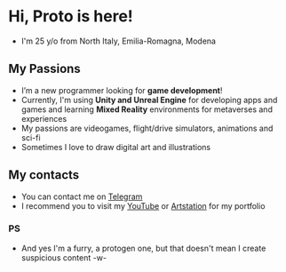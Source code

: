 # Hi, Proto is here!
- I'm 25 y/o from North Italy, Emilia-Romagna, Modena
  
## My Passions

- I’m a new programmer looking for **game development**!
- Currently, I'm using **Unity and Unreal Engine** for developing apps and games and learning **Mixed Reality** environments for metaverses and experiences
- My passions are videogames, flight/drive simulators, animations and sci-fi
- Sometimes I love to draw digital art and illustrations

## My contacts
  
- You can contact me on [Telegram](https://t.me/ProtoArts)
- I recommend you to visit my [YouTube](https://www.youtube.com/@ProtoArtsProduction) or [Artstation](https://www.artstation.com/protoarts) for my portfolio

### PS
- And yes I'm a furry, a protogen one, but that doesn't mean I create suspicious content -w-

<!---
ProtoArts/ProtoArts is a ✨ special ✨ repository because its `README.md` (this file) appears on your GitHub profile.
You can click the Preview link to take a look at your changes.
--->
